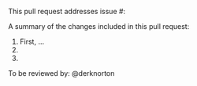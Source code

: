 This pull request addresses issue #: 

A summary of the changes included in this pull request:
 1. First, ...
 1.
 1.

To be reviewed by: @derknorton
